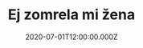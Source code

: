 ---
title: Ej zomrela mi žena
status: Published
date: 2020-07-01T12:00:00.000Z
text: |-
  Ej, zomrela mi žena,\
  už som vdovec.\
  Dal sem ju pochovat,\
  dal sem ju pochovat pod jalovec.\
  Ej, kopali jej jamu tři mládenci,\
  nemohli vykopat,nemohli vykopat do polnoci. /

  Ej, kopali jamu do pol pasa,\
  a v něj odpočívá,a v něj odpočívá moja krása.\
  Ej, kopali jamu po ramena,\
  a v něj odpočívá,a v něj odpočívá moja žena.\
  Ej, kopali jamu až po hlavu\
  tady ju pochovajte, starů krávu/
---